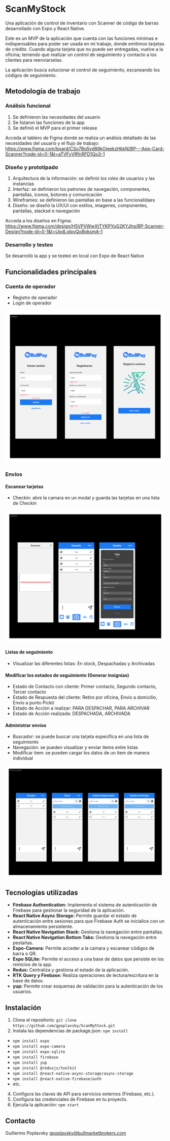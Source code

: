 # ScanMyStock
Una aplicación de control de inventario con Scanner de código de barras desarrollado con Expo y React Native.

Este es un MVP de la aplicación que cuenta con las funciones mínimas e indispensables para poder ser usada en mi trabajo, donde emitimos tarjetas de crédito. Cuando alguna tarjeta que no puede ser entregadas, vuelve a la oficina; teniendo que realizar un control de seguimiento y contacto a los clientes para reenviarselas. 

La aplicación busca solucionar el control de seguimiento, escaneando los códigos de seguimiento.

## Metodología de trabajo
### Análisis funcional
1. Se definieron las necesidades del usuario
2. Se listaron las funciones de la app
3. Se definió el MVP para el primer release

Acceda al tablero de Figma donde se realiza un análisis detallado de las necesidades del usuario y el flujo de trabajo: https://www.figma.com/board/CSo7Bq5yd86kOjeekzHkkN/BP---App-Card-Scanner?node-id=0-1&t=aTVFyVRfnRFD1Qo3-1

### Diseño y prototipado
1. Arquitectura de la información: se definió los roles de usuarios y las instancias
2. Interfaz: se definieron los patrones de navegación, componentes, pantallas, iconos, botones y comunicación
3. Wireframes: se definieron las pantallas en base a las funcionalidaes
4. Diseño: se diseñó la UX/UI con estilos, imagenes, componentes, pantallas, stacksd e navegación

Acceda a los diseños en Figma: https://www.figma.com/design/H5VPVWwXtTYKPYoG2KYJhg/BP-Scanner-Design?node-id=0-1&t=UpdLglpvQo8pksmA-1

### Desarrollo y testeo
Se desarrolló la app y se testeó en local con Expo de React Native 


## Funcionalidades principales
### Cuenta de operador
- Registro de operador
- Login de operador

<img src="./assets/screenshots/authstack.png">

### Envíos
#### Escanear tarjetas
- Checkin: abre la camara en un modal y guarda las tarjetas en una lista de Checkin

<img src="./assets/screenshots/checkinstack.png">

#### Listas de seguimiento
- Visualizar las diferentes listas: En stock, Despachadas y Archivadas

#### Modificar los estados de seguimiento (Generar insignias)
- Estado de Contacto con cliente: Primer contacto, Segundo contacto, Tercer contacto
- Estado de Respuesta del cliente: Retiro por oficina, Envío a domicilio, Envío a punto Pickit
- Estado de Acción a realizar: PARA DESPACHAR, PARA ARCHIVAR
- Estado de Acción realizada: DESPACHADA, ARCHIVADA

#### Administrar envíos
- Buscador: se puede buscar una tarjeta específica en una lista de seguimiento
- Navegación: se pueden visualizar y enviar items entre listas
- Modificar item: se pueden cargar los datos de un item de manera individual

<img src="./assets/screenshots/navigation.png">

## Tecnologías utilizadas
- **Firebase Authentication:** Implementa el sistema de autenticación de Firebase para gestionar la seguridad de la aplicación.
- **React Native Async Storage:** Permite guardar el estado de autenticación entre sesiones para que Firebase Auth se inicialice con un almacenamiento persistente.
- **React Native Navigation Stack:** Gestiona la navegación entre pantallas.
- **React Native Navigation Bottom Tabs:** Gestiona la navegación entre pestañas.
- **Expo-Camera:** Permite acceder a la camara y escanear códigos de barra o QR.
- **Expo SQLite:** Permite el acceso a una base de datos que persiste en los reinicios de la app.
- **Redux:** Centraliza y gestiona el estado de la aplicación.
- **RTK Query y Firebase:** Realiza operaciones de lectura/escritura en la base de datos.
- **yup:** Permite crear esquemas de validación para la autenticación de los usuarios.

## Instalación
1. Clona el repositorio: `git clone https://github.com/gpoplavsky/ScanMyStock.git`
2. Instala las dependencias de package.json: `npm install`
- `npm install expo`
- `npm install expo-camera`
- `npm install expo-sqlite`
- `npm install firebase`
- `npm install yup`
- `npm install @reduxjs/toolkit`
- `npm install @react-native-async-storage/async-storage`
- `npm install @react-native-firebase/auth`
- etc.
4. Configura las claves de API para servicios externos (Firebase, etc.).
5. Configura las credenciales de Firebase en tu proyecto.
6. Ejecuta la aplicación: `npm start`

## Contacto
Guillermo Poplavsky
gpoplavsky@bullmarketbrokers.com
